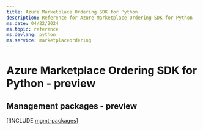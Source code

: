 ```yaml
---
title: Azure Marketplace Ordering SDK for Python
description: Reference for Azure Marketplace Ordering SDK for Python
ms.date: 04/22/2024
ms.topic: reference
ms.devlang: python
ms.service: marketplaceordering
---
```

# Azure Marketplace Ordering SDK for Python - preview

## Management packages - preview
[!INCLUDE [mgmt-packages](marketplace-ordering-mgmt-index.md)]